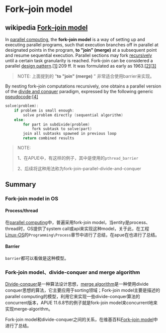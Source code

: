 # Fork–join model



## wikipedia [Fork–join model](https://en.wikipedia.org/wiki/Fork%E2%80%93join_model)

In [parallel computing](https://en.wikipedia.org/wiki/Parallel_computing), the **fork–join model** is a way of setting up and executing parallel programs, such that execution branches off in parallel at designated points in the program, **to "join" (merge)** at a subsequent point and resume sequential execution. Parallel sections may fork [recursively](https://en.wikipedia.org/wiki/Recursion_(computer_science)) until a certain task granularity is reached. Fork–join can be considered a parallel [design pattern](https://en.wikipedia.org/wiki/Design_pattern).[[1\]](https://en.wikipedia.org/wiki/Fork–join_model#cite_note-spp-1):209 ff. It was formulated as early as 1963.[[2\]](https://en.wikipedia.org/wiki/Fork–join_model#cite_note-2)[[3\]](https://en.wikipedia.org/wiki/Fork–join_model#cite_note-3)

> NOTE: 上面提到的 "**to "join" (merge)** " 非常适合使用barrier来实现。

By nesting fork–join computations recursively, one obtains a parallel version of the [divide and conquer](https://en.wikipedia.org/wiki/Divide_and_conquer_algorithms) paradigm, expressed by the following generic [pseudocode](https://en.wikipedia.org/wiki/Pseudocode):[[4\]](https://en.wikipedia.org/wiki/Fork–join_model#cite_note-lea-4)

```C++
solve(problem):
    if problem is small enough:
        solve problem directly (sequential algorithm)
    else:
        for part in subdivide(problem)
            fork subtask to solve(part)
        join all subtasks spawned in previous loop
        return combined results
```

> NOTE: 
>
> 1、在APUE中，有这样的例子，其中是使用的`pthread_barrier`
>
> 2、后续将这种用法称为fork-join-parallel-divide-and-conquer

## Summary

### Fork-join model in OS 

#### Process/thread

在[parallel computing](https://en.wikipedia.org/wiki/Parallel_computing)中，普遍采用fork-join model，当entity是process、thread时，OS提供了system call或api来实现这种model，关于此，在工程[Linux-OS](https://dengking.github.io/Linux-OS/)的`Programming\Process`章节中进行了总结，在apue在也进行了总结。

#### Barrier

`barrier`都可以看做是这种模型。

### Fork-join model、divide-conquer and merge algorithm

[Divide-conquer](https://en.wikipedia.org/wiki/Divide_and_conquer_algorithms)是一种算法设计思想，[merge algorithm](https://en.wikipedia.org/wiki/Merge_algorithm)是一种使用divide conquer思想的算法，它主要应用于sorting领域；Fork-join model主要是描述的parallel computing的模型，利用它来实现一些divide-conquer算法的concurrent版本，APUE 11.6.8节的例子就是fork-join model来concurrent地来实现merge-algorithm。

Fork-join model和divide-conquer之间的关系，在维基百科[Fork–join model](https://en.wikipedia.org/wiki/Fork%E2%80%93join_model)中进行了总结。